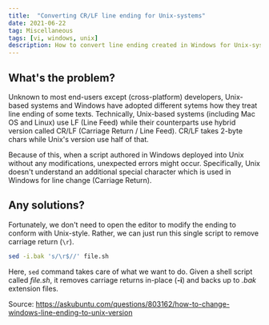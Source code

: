 ```yaml
---
title:  "Converting CR/LF line ending for Unix-systems"
date: 2021-06-22
tag: Miscellaneous
tags: [vi, windows, unix]
description: How to convert line ending created in Windows for Unix-systems
---
```


## What's the problem?
Unknown to most end-users except (cross-platform) developers, Unix-based systems and Windows have adopted different sytems how they treat line ending of some texts. Technically, Unix-based systems (including Mac OS and Linux) use LF (Line Feed) while their counterparts use hybrid version called CR/LF (Carriage Return / Line Feed). CR/LF takes 2-byte chars while Unix's version use half of that.

Because of this, when a script authored in Windows deployed into Unix without any modifications, unexpected errors might occur. Specifically, Unix doesn't understand an additional special character which is used in Windows for line change (Carriage Return).


## Any solutions?
Fortunately, we don't need to open the editor to modify the ending to conform with Unix-style. Rather, we can just run this single script to remove carriage return (`\r`).

```bash
sed -i.bak 's/\r$//' file.sh
```

Here, `sed` command takes care of what we want to do. Given a shell script called *file.sh*, it removes carriage returns in-place (**-i**) and backs up to *.bak* extension files.

Source: https://askubuntu.com/questions/803162/how-to-change-windows-line-ending-to-unix-version
